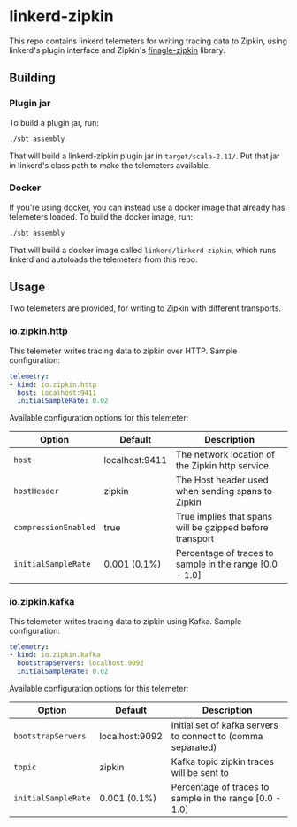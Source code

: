 # linkerd-zipkin

This repo contains linkerd telemeters for writing tracing data to Zipkin, using
linkerd's plugin interface and Zipkin's [finagle-zipkin](
https://github.com/openzipkin/zipkin-finagle) library.

## Building

### Plugin jar

To build a plugin jar, run:

```bash
./sbt assembly
```

That will build a linkerd-zipkin plugin jar in `target/scala-2.11/`. Put that
jar in linkerd's class path to make the telemeters available.

### Docker

If you're using docker, you can instead use a docker image that already has
telemeters loaded. To build the docker image, run:

```bash
./sbt assembly
```

That will build a docker image called `linkerd/linkerd-zipkin`, which runs
linkerd and autoloads the telemeters from this repo.

## Usage

Two telemeters are provided, for writing to Zipkin with different transports.

### io.zipkin.http

This telemeter writes tracing data to zipkin over HTTP. Sample configuration:

```yaml
telemetry:
- kind: io.zipkin.http
  host: localhost:9411
  initialSampleRate: 0.02
```

Available configuration options for this telemeter:

Option | Default | Description
--- | --- | ---
`host` | localhost:9411 | The network location of the Zipkin http service.
`hostHeader` | zipkin | The Host header used when sending spans to Zipkin
`compressionEnabled` | true | True implies that spans will be gzipped before transport
`initialSampleRate` | 0.001 (0.1%) | Percentage of traces to sample in the range [0.0 - 1.0]

### io.zipkin.kafka

This telemeter writes tracing data to zipkin using Kafka. Sample configuration:

```yaml
telemetry:
- kind: io.zipkin.kafka
  bootstrapServers: localhost:9092
  initialSampleRate: 0.02
```

Available configuration options for this telemeter:

Option | Default | Description
--- | --- | ---
`bootstrapServers` | localhost:9092 | Initial set of kafka servers to connect to (comma separated)
`topic` | zipkin | Kafka topic zipkin traces will be sent to
`initialSampleRate` | 0.001 (0.1%) | Percentage of traces to sample in the range [0.0 - 1.0]
